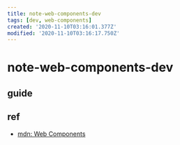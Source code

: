 ```yaml
---
title: note-web-components-dev
tags: [dev, web-components]
created: '2020-11-10T03:16:01.377Z'
modified: '2020-11-10T03:16:17.750Z'
---
```


# note-web-components-dev

## guide

## ref

- [mdn: Web Components](https://developer.mozilla.org/en-US/docs/Web/Web_Components)
